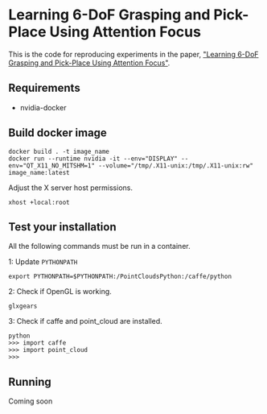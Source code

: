 # Learning 6-DoF Grasping and Pick-Place Using Attention Focus

This is the code for reproducing experiments in the paper, ["Learning 6-DoF Grasping and Pick-Place Using Attention Focus"](https://arxiv.org/abs/1806.06134).

## Requirements

- nvidia-docker

## Build docker image

```
docker build . -t image_name
docker run --runtime nvidia -it --env="DISPLAY" --env="QT_X11_NO_MITSHM=1" --volume="/tmp/.X11-unix:/tmp/.X11-unix:rw" image_name:latest
```

Adjust the X server host permissions.

```
xhost +local:root
```

## Test your installation

All the following commands must be run in a container.

1: Update `PYTHONPATH`

```
export PYTHONPATH=$PYTHONPATH:/PointCloudsPython:/caffe/python
```

2: Check if OpenGL is working.

```
glxgears
```

3: Check if caffe and point_cloud are installed.

```
python
>>> import caffe
>>> import point_cloud
>>> 
```

## Running

Coming soon